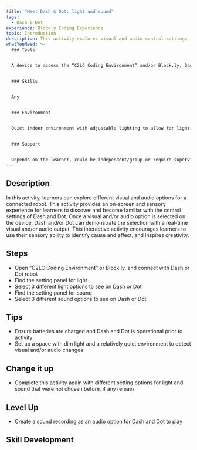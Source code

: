 ```yaml
---
title: "Meet Dash & Dot: light and sound"
tags:
  - Dash & Dot
experience: Blockly Coding Experience
topic: Introduction
description: This activity explores visual and audio control settings for Dash & Dot.
whatYouNeed: >-
  ### Tools


  A device to access the “C2LC Coding Environment” and/or Block.ly, Dash and Dot


  ### Skills


  Any


  ### Environment


  Quiet indoor environment with adjustable lighting to allow for light to be seen and sound to be heard


  ### Support


  Depends on the learner, could be independent/group or require supervision/facilitation as necessary
---
```

## Description

In this activity, learners can explore different visual and audio options for a connected robot. This activity provides an on-screen and sensory experience for learners to discover and become familiar with the control settings of Dash and Dot. Once a visual and/or audio option is selected on the device, Dash and/or Dot can demonstrate the selection with a real-time visual and/or audio output. This interactive activity encourages learners to use their sensory ability to identify cause and effect, and inspires creativity.

## Steps

* Open “C2LC Coding Environment” or Block.ly. and connect with Dash or Dot robot
* Find the setting panel for light
* Select 3 different light options to see on Dash or Dot
* Find the setting panel for sound
* Select 3 different sound options to see on Dash or Dot

## Tips

* Ensure batteries are charged and Dash and Dot is operational prior to activity
* Set up a space with dim light and a relatively quiet environment to detect visual and/or audio changes

## Change it up

* Complete this activity again with different setting options for light and sound that were not chosen before, if any remain

## Level Up

* Create a sound recording as an audio option for Dash and Dot to play

## Skill Development